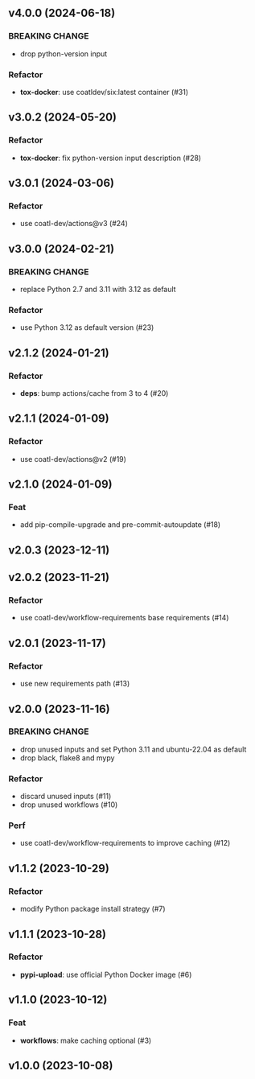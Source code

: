 ## v4.0.0 (2024-06-18)

### BREAKING CHANGE

- drop python-version input

### Refactor

- **tox-docker**: use coatldev/six:latest container (#31)

## v3.0.2 (2024-05-20)

### Refactor

- **tox-docker**: fix python-version input description (#28)

## v3.0.1 (2024-03-06)

### Refactor

- use coatl-dev/actions@v3 (#24)

## v3.0.0 (2024-02-21)

### BREAKING CHANGE

- replace Python 2.7 and 3.11 with 3.12 as default

### Refactor

- use Python 3.12 as default version (#23)

## v2.1.2 (2024-01-21)

### Refactor

- **deps**: bump actions/cache from 3 to 4 (#20)

## v2.1.1 (2024-01-09)

### Refactor

- use coatl-dev/actions@v2 (#19)

## v2.1.0 (2024-01-09)

### Feat

- add pip-compile-upgrade and pre-commit-autoupdate (#18)

## v2.0.3 (2023-12-11)

## v2.0.2 (2023-11-21)

### Refactor

- use coatl-dev/workflow-requirements base requirements (#14)

## v2.0.1 (2023-11-17)

### Refactor

- use new requirements path (#13)

## v2.0.0 (2023-11-16)

### BREAKING CHANGE

- drop unused inputs and set Python 3.11 and ubuntu-22.04 as default
- drop black, flake8 and mypy

### Refactor

- discard unused inputs (#11)
- drop unused workflows (#10)

### Perf

- use coatl-dev/workflow-requirements to improve caching (#12)

## v1.1.2 (2023-10-29)

### Refactor

- modify Python package install strategy (#7)

## v1.1.1 (2023-10-28)

### Refactor

- **pypi-upload**: use official Python Docker image (#6)

## v1.1.0 (2023-10-12)

### Feat

- **workflows**: make caching optional (#3)

## v1.0.0 (2023-10-08)
